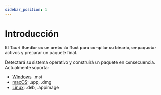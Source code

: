 ```yaml
---
sidebar_position: 1
---
```


# Introducción

El Tauri Bundler es un arnés de Rust para compilar su binario, empaquetar activos y preparar un paquete final.

Detectará su sistema operativo y construirá un paquete en consecuencia. Actualmente soporta:

- [Windows](./windows.md): .msi
- [macOS](./macos.md): .app, .dmg
- [Linux](./linux.md): .deb, .appimage
